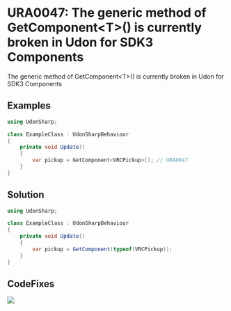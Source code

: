 # URA0047: The generic method of GetComponent&lt;T&gt;() is currently broken in Udon for SDK3 Components

The generic method of GetComponent&lt;T&gt;() is currently broken in Udon for SDK3 Components

## Examples

```csharp
using UdonSharp;

class ExampleClass : UdonSharpBehaviour
{
    private void Update()
    {
        var pickup = GetComponent<VRCPickup>(); // URA0047
    }
}
```

## Solution

```csharp
using UdonSharp;

class ExampleClass : UdonSharpBehaviour
{
    private void Update()
    {
        var pickup = GetComponent(typeof(VRCPickup));
    }
}
```

## CodeFixes

![](https://user-images.githubusercontent.com/10832834/122648534-ae87c400-d164-11eb-8e9a-351cff99b3c3.gif)
